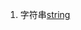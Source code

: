 
1. 字符串[string](http://nbviewer.jupyter.org/github/binghuis/learn-python3-by-ts/blob/main/src/typescript_inspired_python3_learning/notebooks/1_string.ipynb)
